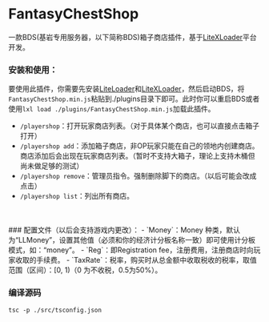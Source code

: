 # FantasyChestShop
一款BDS(基岩专用服务器，以下简称BDS)箱子商店插件，基于[LiteXLoader](https://github.com/LiteLDev/LiteXLoader)平台开发。
### 安装和使用：
要使用此插件，你需要先安装[LiteLoader](https://www.minebbs.com/resources/liteloader.2059/)和[LiteXLoader](https://github.com/LiteLDev/LiteXLoader)，然后启动BDS，将`FantasyChestShop.min.js`粘贴到./plugins目录下即可。此时你可以重启BDS或者使用`lxl load ./plugins/FantasyChestShop.min.js`加载此插件。
- `/playershop`：打开玩家商店列表。（对于具体某个商店，也可以直接点击箱子打开）
- `/playershop add`：添加箱子商店，非OP玩家只能在自己的领地内创建商店。商店添加后会出现在玩家商店列表。（暂时不支持大箱子，理论上支持木桶但尚未做足够的测试）
- `/playershop remove`：管理员指令。强制删除脚下的商店。（以后可能会改成点击）
- `/playershop list`：列出所有商店。
<br>
<br>
### 配置文件（以后会支持游戏内更改）：
- `Money`：Money 种类，默认为“LLMoney”，设置其他值（必须和你的经济计分板名称一致）即可使用计分板模式，如：“money”。
- `Reg`：即Registration fee，注册费用，注册商店时向玩家收取的手续费。
- `TaxRate`：税率，购买时从总金额中收取税收的税率，取值范围（区间）：[0, 1)（0 为不收税，0.5为50%）。

### 编译源码
`tsc -p ./src/tsconfig.json`